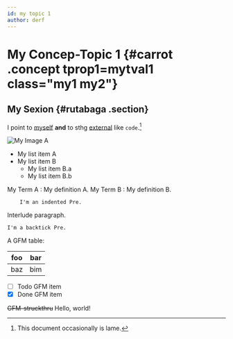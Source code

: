 ```yaml
---
id: my topic 1
author: derf 
---
```


# My Concep-Topic 1 {#carrot .concept tprop1=mytval1 class="my1 my2"}

## My Sexion {#rutabaga .section}

I point to [myself](mdTopic.md) **and** to sthg 
[external](http://www.example.com/test.html) like `code`.[^1]

![My Image A](DW.jpg "My Image B")

*   My list item A
*   My list item B
    -   My list item B.a
    -   My list item B.b

My Term A
: My definition A.
My Term B
: My definition B.

		I'm an indented Pre.
	
Interlude paragraph.

`I'm a backtick Pre.`

A GFM table:

| foo | bar |
| --- | --- |
| baz | bim |

- [ ] Todo GFM item
- [x] Done GFM item 

~~GFM-struckthru~~ Hello, world!

[^1]:
    This document occasionally is lame.
